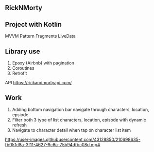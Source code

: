 ## RickNMorty

## Project with Kotlin
MVVM Pattern
Fragments
LiveData

## Library use
1. Epoxy (Airbnb) with pagination
2. Coroutines
3. Retrofit

API https://rickandmortyapi.com/

## Work
1. Adding bottom navigation bar navigate through characters, location, epsiode
2. Filter both 3 type of list characters, location, episode with dynamic refresh
3. Navigate to character detail when tap on character list item



https://user-images.githubusercontent.com/43128850/210698635-fb051d8a-3f11-4627-9c6c-75b94dfbc08d.mp4

